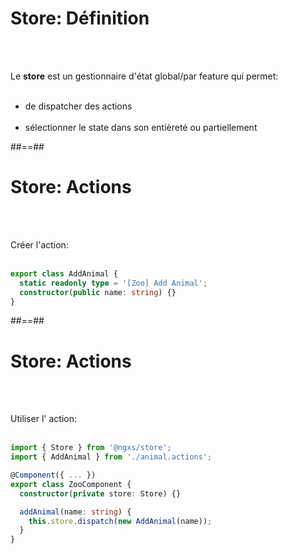 <!-- .slide -->
# Store: Définition
<br><br>

Le __store__ est un gestionnaire d'état global/par feature qui permet:
<br><br>

 - de dispatcher des actions<br><br>
 - sélectionner le state dans son entièreté ou partiellement

##==##

<!-- .slide: class="with-code inconsolata" -->
# Store: Actions 
<br><br>

Créer l'action:<br><br>
```typescript
export class AddAnimal {
  static readonly type = '[Zoo] Add Animal';
  constructor(public name: string) {}
}
```
<!-- .element: class="big-code" -->

##==##

<!-- .slide: class="with-code inconsolata" -->
# Store: Actions 
<br><br>

Utiliser l' action:<br><br>

```typescript
import { Store } from '@ngxs/store';
import { AddAnimal } from './animal.actions';

@Component({ ... })
export class ZooComponent {
  constructor(private store: Store) {}

  addAnimal(name: string) {
    this.store.dispatch(new AddAnimal(name));
  }
}
```
<!-- .element: class="big-code" -->
